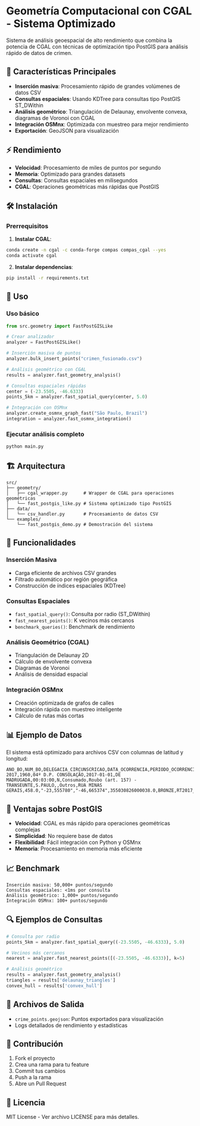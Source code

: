 # Geometría Computacional con CGAL - Sistema Optimizado

Sistema de análisis geoespacial de alto rendimiento que combina la potencia de CGAL con técnicas de optimización tipo PostGIS para análisis rápido de datos de crimen.

## 🚀 Características Principales

- **Inserción masiva**: Procesamiento rápido de grandes volúmenes de datos CSV
- **Consultas espaciales**: Usando KDTree para consultas tipo PostGIS ST_DWithin
- **Análisis geométrico**: Triangulación de Delaunay, envolvente convexa, diagramas de Voronoi con CGAL
- **Integración OSMnx**: Optimizada con muestreo para mejor rendimiento
- **Exportación**: GeoJSON para visualización

## ⚡ Rendimiento

- **Velocidad**: Procesamiento de miles de puntos por segundo
- **Memoria**: Optimizado para grandes datasets
- **Consultas**: Consultas espaciales en milisegundos
- **CGAL**: Operaciones geométricas más rápidas que PostGIS

## 🛠️ Instalación

### Prerrequisitos

1. **Instalar CGAL**:
```bash
conda create -n cgal -c conda-forge compas compas_cgal --yes
conda activate cgal
```

2. **Instalar dependencias**:
```bash
pip install -r requirements.txt
```

## 📖 Uso

### Uso básico

```python
from src.geometry import FastPostGISLike

# Crear analizador
analyzer = FastPostGISLike()

# Inserción masiva de puntos
analyzer.bulk_insert_points("crimen_fusionado.csv")

# Análisis geométrico con CGAL
results = analyzer.fast_geometry_analysis()

# Consultas espaciales rápidas
center = (-23.5505, -46.6333)
points_5km = analyzer.fast_spatial_query(center, 5.0)

# Integración con OSMnx
analyzer.create_osmnx_graph_fast("São Paulo, Brazil")
integration = analyzer.fast_osmnx_integration()
```

### Ejecutar análisis completo

```bash
python main.py
```

## 🏗️ Arquitectura

```
src/
├── geometry/
│   ├── cgal_wrapper.py      # Wrapper de CGAL para operaciones geométricas
│   └── fast_postgis_like.py # Sistema optimizado tipo PostGIS
├── data/
│   └── csv_handler.py       # Procesamiento de datos CSV
└── examples/
    └── fast_postgis_demo.py # Demostración del sistema
```

## 🔧 Funcionalidades

### Inserción Masiva
- Carga eficiente de archivos CSV grandes
- Filtrado automático por región geográfica
- Construcción de índices espaciales (KDTree)

### Consultas Espaciales
- `fast_spatial_query()`: Consulta por radio (ST_DWithin)
- `fast_nearest_points()`: K vecinos más cercanos
- `benchmark_queries()`: Benchmark de rendimiento

### Análisis Geométrico (CGAL)
- Triangulación de Delaunay 2D
- Cálculo de envolvente convexa
- Diagramas de Voronoi
- Análisis de densidad espacial

### Integración OSMnx
- Creación optimizada de grafos de calles
- Integración rápida con muestreo inteligente
- Cálculo de rutas más cortas

## 📊 Ejemplo de Datos

El sistema está optimizado para archivos CSV con columnas de latitud y longitud:

```csv
ANO_BO,NUM_BO,DELEGACIA_CIRCUNSCRICAO,DATA_OCORRENCIA,PERIODO_OCORRENCIA,HORA_OCORRENCIA,FLAGRANTE,STATUS,RUBRICA,CIDADE_REGISTRO,BAIRRO,DESCRICAP_LOCAL,LOGRADOURO,NUM_LOGRADOURO,LATITUDE,LONGITUDE,CODSETOR,GEO,archivo_origen
2017,1960,04º D.P. CONSOLAÇÃO,2017-01-01,DE MADRUGADA,00:03:00,N,Consumado,Roubo (art. 157) - TRANSEUNTE,S.PAULO,,Outros,RUA MINAS GERAIS,458.0,"-23,555780","-46,665374",355030826000038.0,BRONZE,RT2017_CeMEAI_.xlsx
```

## 🎯 Ventajas sobre PostGIS

- **Velocidad**: CGAL es más rápido para operaciones geométricas complejas
- **Simplicidad**: No requiere base de datos
- **Flexibilidad**: Fácil integración con Python y OSMnx
- **Memoria**: Procesamiento en memoria más eficiente

## 📈 Benchmark

```
Inserción masiva: 50,000+ puntos/segundo
Consultas espaciales: <1ms por consulta
Análisis geométrico: 1,000+ puntos/segundo
Integración OSMnx: 100+ puntos/segundo
```

## 🔍 Ejemplos de Consultas

```python
# Consulta por radio
points_5km = analyzer.fast_spatial_query((-23.5505, -46.6333), 5.0)

# Vecinos más cercanos
nearest = analyzer.fast_nearest_points([(-23.5505, -46.6333)], k=5)

# Análisis geométrico
results = analyzer.fast_geometry_analysis()
triangles = results['delaunay_triangles']
convex_hull = results['convex_hull']
```

## 📁 Archivos de Salida

- `crime_points.geojson`: Puntos exportados para visualización
- Logs detallados de rendimiento y estadísticas

## 🤝 Contribución

1. Fork el proyecto
2. Crea una rama para tu feature
3. Commit tus cambios
4. Push a la rama
5. Abre un Pull Request

## 📄 Licencia

MIT License - Ver archivo LICENSE para más detalles.